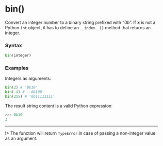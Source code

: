 # bin()
Convert an integer number to a binary string prefixed with “0b”. If **x** is not a Python `int` object, it has to define an `__index__()` method that returns an integer.

### Syntax
```python
bin(integer)
```

### Examples
Integers as arguments:
```python
bin(2) # '0b10'
bin(-4) # '-0b100'
bin(255) # '0b11111111'
```

The result string content is a valid Python expression:
```python
>>> 0b10
2
```
---
!> The function will return `TypeError` in case of passing a non-integer value as an argument.